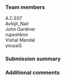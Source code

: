 <!--
Fill out this PR template to complete your HAQS submission!

⚠️ PR titles for the qBraid Open Challenge should be formatted:

[OPEN-CHALLENGE] [team-name]

⚠️ PR titles for the QML Classifier (VQC) Challenge should be formatted:

[VQC-CHALLENGE] [team-name] [date]

-->

### Team members

A.C.E07  
Avhijit_Nair  
John Gardiner  
rupeshknn  
Vishal Mandal  
youyaQ

### Submission summary

### Additional comments
